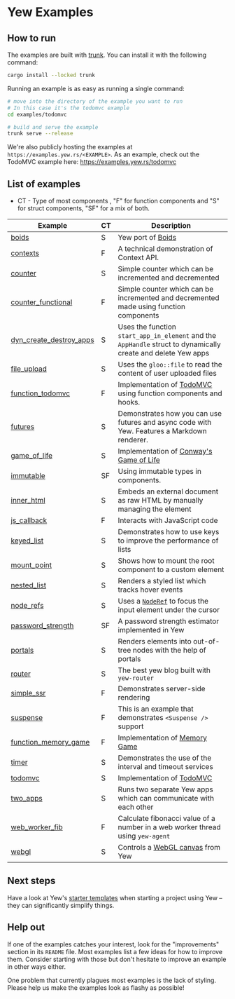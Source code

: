 # Yew Examples

## How to run

The examples are built with [trunk](https://github.com/thedodd/trunk).
You can install it with the following command:

```bash
cargo install --locked trunk
```

Running an example is as easy as running a single command:

```bash
# move into the directory of the example you want to run
# In this case it's the todomvc example
cd examples/todomvc

# build and serve the example
trunk serve --release
```

We're also publicly hosting the examples at `https://examples.yew.rs/<EXAMPLE>`.
As an example, check out the TodoMVC example here: <https://examples.yew.rs/todomvc>

## List of examples

 - CT - Type of most components , "F" for function components and "S" for struct components, "SF" for a mix of both.

| Example                                            | CT | Description                                                                                                                        |
| -------------------------------------------------- | -- | ---------------------------------------------------------------------------------------------------------------------------------- |
| [boids](boids)                                     | S  | Yew port of [Boids](https://en.wikipedia.org/wiki/Boids)                                                                           |
| [contexts](contexts)                               | F  | A technical demonstration of Context API.                                                                                          |
| [counter](counter)                                 | S  | Simple counter which can be incremented and decremented                                                                            |
| [counter_functional](counter_functional)           | F  | Simple counter which can be incremented and decremented made using function components                                             |
| [dyn_create_destroy_apps](dyn_create_destroy_apps) | S  | Uses the function `start_app_in_element` and the `AppHandle` struct to dynamically create and delete Yew apps                      |
| [file_upload](file_upload)                         | S  | Uses the `gloo::file` to read the content of user uploaded files                                                                   |
| [function_todomvc](function_todomvc)               | F  | Implementation of [TodoMVC](http://todomvc.com/) using function components and hooks.                                              |
| [futures](futures)                                 | S  | Demonstrates how you can use futures and async code with Yew. Features a Markdown renderer.                                        |
| [game_of_life](game_of_life)                       | S  | Implementation of [Conway's Game of Life](https://en.wikipedia.org/wiki/Conway%27s_Game_of_Life)                                   |
| [immutable](immutable)                             | SF | Using immutable types in components.                                                                                               |
| [inner_html](inner_html)                           | S  | Embeds an external document as raw HTML by manually managing the element                                                           |
| [js_callback](js_callback)                         | F  | Interacts with JavaScript code                                                                                                     |
| [keyed_list](keyed_list)                           | S  | Demonstrates how to use keys to improve the performance of lists                                                                   |
| [mount_point](mount_point)                         | S  | Shows how to mount the root component to a custom element                                                                          |
| [nested_list](nested_list)                         | S  | Renders a styled list which tracks hover events                                                                                    |
| [node_refs](node_refs)                             | S  | Uses a [`NodeRef`](https://yew.rs/docs/concepts/components/refs) to focus the input element under the cursor                       |
| [password_strength](password_strength)             | SF | A password strength estimator implemented in Yew                                                                                   |
| [portals](portals)                                 | S  | Renders elements into out-of-tree nodes with the help of portals                                                                   |
| [router](router)                                   | S  | The best yew blog built with `yew-router`                                                                                          |
| [simple_ssr](simple_ssr)                           | F  | Demonstrates server-side rendering                                                                                                 |
| [suspense](suspense)                               | F  | This is an example that demonstrates `<Suspense />` support                                                                        |
| [function_memory_game](function_memory_game)       | F  | Implementation of [Memory Game](https://github.com/bradlygreen/Memory-Game)                                                        |
| [timer](timer)                                     | S  | Demonstrates the use of the interval and timeout services                                                                          |
| [todomvc](todomvc)                                 | S  | Implementation of [TodoMVC](http://todomvc.com/)                                                                                   |
| [two_apps](two_apps)                               | S  | Runs two separate Yew apps which can communicate with each other                                                                   |
| [web_worker_fib](web_worker_fib)                   | F  | Calculate fibonacci value of a number in a web worker thread using `yew-agent`                                                   |
| [webgl](webgl)                                     | S  | Controls a [WebGL canvas](https://developer.mozilla.org/en-US/docs/Web/API/WebGL_API/Tutorial/Getting_started_with_WebGL) from Yew |

## Next steps

Have a look at Yew's [starter templates](https://yew.rs/docs/getting-started/starter-templates) when starting a project using Yew – they can significantly simplify things.

## Help out

If one of the examples catches your interest, look for the "improvements" section in its `README` file.
Most examples list a few ideas for how to improve them.
Consider starting with those but don't hesitate to improve an example in other ways either.

One problem that currently plagues most examples is the lack of styling.
Please help us make the examples look as flashy as possible!
